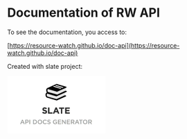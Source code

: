 # Documentation of RW API

To see the documentation, you access to:

[https://resource-watch.github.io/doc-api](https://resource-watch.github.io/doc-api)

Created with slate project:

<a href="https://github.com/lord/slate" target="_blank"><img src="https://raw.githubusercontent.com/lord/img/master/logo-slate.png" alt="Slate: API Documentation Generator" width="226"></a>



